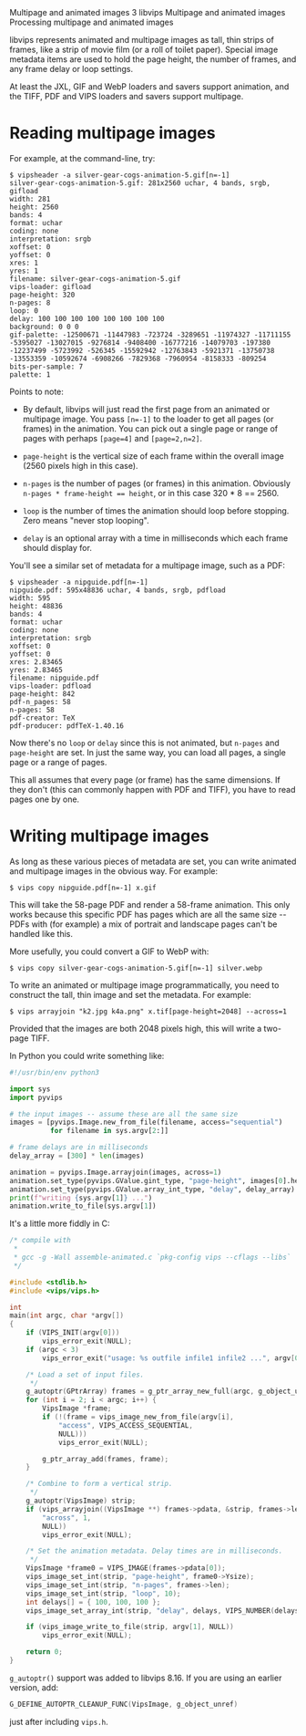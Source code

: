   <refmeta>
    <refentrytitle>Multipage and animated images</refentrytitle>
    <manvolnum>3</manvolnum>
    <refmiscinfo>libvips</refmiscinfo>
  </refmeta>

  <refnamediv>
    <refname>Multipage and animated images</refname>
    <refpurpose>Processing multipage and animated images</refpurpose>
  </refnamediv>

libvips represents animated and multipage images as tall, thin strips of
frames, like a strip of movie film (or a roll of toilet paper). Special image
metadata items are used to hold the page height, the number of frames, and any
frame delay or loop settings.

At least the JXL, GIF and WebP loaders and savers support animation,
and the TIFF, PDF and VIPS loaders and savers support multipage.

# Reading multipage images

For example, at the command-line, try:

```
$ vipsheader -a silver-gear-cogs-animation-5.gif[n=-1]
silver-gear-cogs-animation-5.gif: 281x2560 uchar, 4 bands, srgb, gifload
width: 281
height: 2560
bands: 4
format: uchar
coding: none
interpretation: srgb
xoffset: 0
yoffset: 0
xres: 1
yres: 1
filename: silver-gear-cogs-animation-5.gif
vips-loader: gifload
page-height: 320
n-pages: 8
loop: 0
delay: 100 100 100 100 100 100 100 100
background: 0 0 0
gif-palette: -12500671 -11447983 -723724 -3289651 -11974327 -11711155 -5395027 -13027015 -9276814 -9408400 -16777216 -14079703 -197380 -12237499 -5723992 -526345 -15592942 -12763843 -5921371 -13750738 -13553359 -10592674 -6908266 -7829368 -7960954 -8158333 -809254
bits-per-sample: 7
palette: 1
```

Points to note:

- By default, libvips will just read the first page from an animated or
  multipage image. You pass `[n=-1]` to the loader to get all pages (or
  frames) in the animation. You can pick out a single page or range of
  pages with perhaps `[page=4]` and `[page=2,n=2]`.

- `page-height` is the vertical size of each frame within the overall image
  (2560 pixels high in this case).

- `n-pages` is the number of pages (or frames) in this animation. Obviously
  `n-pages * frame-height == height`, or in this case 320 * 8 == 2560.

- `loop` is the number of times the animation should loop before stopping.
  Zero means "never stop looping".

- `delay` is an optional array with a time in milliseconds which each frame
  should display for.

You'll see a similar set of metadata for a multipage image, such as a PDF:

```
$ vipsheader -a nipguide.pdf[n=-1]
nipguide.pdf: 595x48836 uchar, 4 bands, srgb, pdfload
width: 595
height: 48836
bands: 4
format: uchar
coding: none
interpretation: srgb
xoffset: 0
yoffset: 0
xres: 2.83465
yres: 2.83465
filename: nipguide.pdf
vips-loader: pdfload
page-height: 842
pdf-n_pages: 58
n-pages: 58
pdf-creator: TeX
pdf-producer: pdfTeX-1.40.16
```

Now there's no `loop` or `delay` since this is not animated, but `n-pages` and
`page-height` are set. In just the same way, you can load all pages, a single
page or a range of pages.

This all assumes that every page (or frame) has the same dimensions. If
they don't (this can commonly happen with PDF and TIFF), you have to read
pages one by one.

# Writing multipage images

As long as these various pieces of metadata are set, you can write animated
and multipage images in the obvious way. For example:

```
$ vips copy nipguide.pdf[n=-1] x.gif
```

This will take the 58-page PDF and render a 58-frame animation.  This only
works because this specific PDF has pages which are all the same size --
PDFs with (for example) a mix of portrait and landscape pages can't be
handled like this.

More usefully, you could convert a GIF to WebP with:

```
$ vips copy silver-gear-cogs-animation-5.gif[n=-1] silver.webp
```

To write an animated or multipage image programmatically, you need to
construct the tall, thin image and set the metadata. For example:

```
$ vips arrayjoin "k2.jpg k4a.png" x.tif[page-height=2048] --across=1
```

Provided that the images are both 2048 pixels high, this will write a
two-page TIFF.

In Python you could write something like:

```python
#!/usr/bin/env python3

import sys
import pyvips

# the input images -- assume these are all the same size
images = [pyvips.Image.new_from_file(filename, access="sequential")
          for filename in sys.argv[2:]]

# frame delays are in milliseconds
delay_array = [300] * len(images)

animation = pyvips.Image.arrayjoin(images, across=1)
animation.set_type(pyvips.GValue.gint_type, "page-height", images[0].height)
animation.set_type(pyvips.GValue.array_int_type, "delay", delay_array)
print(f"writing {sys.argv[1]} ...")
animation.write_to_file(sys.argv[1])
```

It's a little more fiddly in C:

```C
/* compile with
 *
 * gcc -g -Wall assemble-animated.c `pkg-config vips --cflags --libs`
 */

#include <stdlib.h>
#include <vips/vips.h>

int
main(int argc, char *argv[])
{
    if (VIPS_INIT(argv[0]))
        vips_error_exit(NULL);
    if (argc < 3)
        vips_error_exit("usage: %s outfile infile1 infile2 ...", argv[0]);

    /* Load a set of input files.
     */
    g_autoptr(GPtrArray) frames = g_ptr_array_new_full(argc, g_object_unref);
    for (int i = 2; i < argc; i++) {
        VipsImage *frame;
        if (!(frame = vips_image_new_from_file(argv[i],
            "access", VIPS_ACCESS_SEQUENTIAL,
            NULL)))
            vips_error_exit(NULL);

        g_ptr_array_add(frames, frame);
    }

    /* Combine to form a vertical strip.
     */
    g_autoptr(VipsImage) strip;
    if (vips_arrayjoin((VipsImage **) frames->pdata, &strip, frames->len,
        "across", 1,
        NULL))
        vips_error_exit(NULL);

    /* Set the animation metadata. Delay times are in milliseconds.
     */
    VipsImage *frame0 = VIPS_IMAGE(frames->pdata[0]);
    vips_image_set_int(strip, "page-height", frame0->Ysize);
    vips_image_set_int(strip, "n-pages", frames->len);
    vips_image_set_int(strip, "loop", 10);
    int delays[] = { 100, 100, 100 };
    vips_image_set_array_int(strip, "delay", delays, VIPS_NUMBER(delays));

    if (vips_image_write_to_file(strip, argv[1], NULL))
        vips_error_exit(NULL);

    return 0;
}
```

`g_autoptr()` support was added to libvips 8.16. If you are using an
earlier version, add:

```C
G_DEFINE_AUTOPTR_CLEANUP_FUNC(VipsImage, g_object_unref)
```

just after including `vips.h`.

